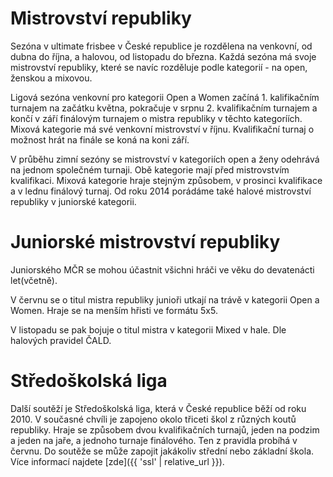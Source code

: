 # Mistrovství republiky

Sezóna v ultimate frisbee v České republice je rozdělena na venkovní, od dubna do října, a halovou, od listopadu do března. Každá sezóna má svoje mistrovství republiky, které se navíc rozděluje podle kategorií - na open, ženskou a mixovou.

Ligová sezóna venkovní pro kategorii Open a Women začíná 1. kalifikačním turnajem na začátku května, pokračuje v srpnu 2. kvalifikačním turnajem a končí v září finálovým turnajem o mistra republiky v těchto kategoríích. Mixová kategorie má své venkovní mistrovství v říjnu. Kvalifikační turnaj o možnost hrát na finále se koná na koni září. 

V průběhu zimní sezóny se mistrovství v kategoriích open a ženy odehrává na jednom společném turnaji. Obě kategorie mají před mistrovstvím kvalifikaci. Mixová kategorie hraje stejným způsobem, v prosinci kvalifikace a v lednu finálový turnaj. Od roku 2014 porádáme také halové mistrovství republiky v juniorské kategorii.

# Juniorské mistrovství republiky

Juniorského MČR se mohou účastnit všichni hráči ve věku do devatenácti let(včetně). 

V červnu se o titul mistra republiky junioři utkají na trávě v kategorii Open a Women. Hraje se na menším hřisti ve formátu 5x5. 

V listopadu se pak bojuje o titul mistra v kategorii Mixed v hale. Dle halových pravidel ČALD. 

# Středoškolská liga

Další soutěží je Středoškolská liga, která v České republice běží od roku 2010. V současné chvíli je zapojeno okolo třiceti škol z různých koutů republiky. Hraje se způsobem dvou kvalifikačních turnajů, jeden na podzim a jeden na jaře, a jednoho turnaje finálového. Ten z pravidla probíhá v červnu. Do soutěže se může zapojit jakákoliv střední nebo základní škola. Více informací najdete [zde]({{ 'ssl' | relative_url }}).

